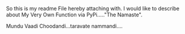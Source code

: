 So this is my readme File hereby attaching with.
I would like to describe about My Very Own Function via PyPi....."The Namaste".

Mundu Vaadi Choodandi...taravate nammandi....
